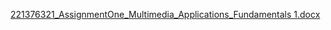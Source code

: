[221376321_AssignmentOne_Multimedia_Applications_Fundamentals 1.docx](https://github.com/mmlamera/Figma_Assignment/files/15141553/221376321_AssignmentOne_Multimedia_Applications_Fundamentals.1.docx)
